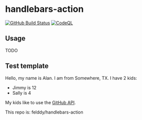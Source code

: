 # handlebars-action #

[![GitHub Build Status](https://github.com/felddy/handlebars-action/workflows/build-test/badge.svg)](https://github.com/felddy/handlebars-action/actions/workflows/test.yml)
[![CodeQL](https://github.com/felddy/handlebars-action/workflows/CodeQL/badge.svg)](https://github.com/felddy/handlebars-action/actions/workflows/codeql-analysis.yml)

## Usage ##

TODO

## Test template ##

Hello, my name is Alan.
I am from Somewhere, TX.
I have 2 kids:

- Jimmy is 12
- Sally is 4

My kids like to use the [GitHub API]().

This repo is: felddy/handlebars-action
